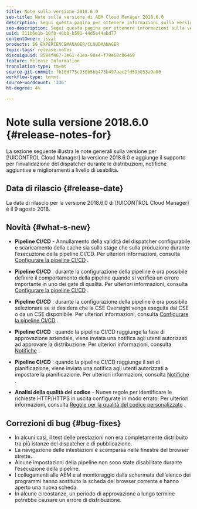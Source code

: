 ```yaml
---
title: Note sulla versione 2018.6.0
seo-title: Note sulla versione di AEM Cloud Manager 2018.6.0
description: Segui questa pagina per ottenere informazioni sulla versione 2018.6.0 di Cloud Manager.
seo-description: Segui questa pagina per ottenere informazioni sulla versione 2018.6.0 di AEM Cloud Manager.
uuid: 211b6e1b-10fb-46b0-b591-44d5e44abd77
contentOwner: jsyal
products: SG_EXPERIENCEMANAGER/CLOUDMANAGER
topic-tags: release-notes
discoiquuid: 8584f467-3e61-41ea-98e4-f79e68c86469
feature: Release Information
translation-type: tm+mt
source-git-commit: fb10d775c930b5bb475b497aac2fd59b053a9a00
workflow-type: tm+mt
source-wordcount: '336'
ht-degree: 4%

---
```



# Note sulla versione 2018.6.0 {#release-notes-for}

La sezione seguente illustra le note generali sulla versione per [!UICONTROL Cloud Manager] la versione 2018.6.0 e aggiunge il supporto per l’invalidazione del dispatcher durante le distribuzioni, notifiche aggiuntive e miglioramenti a livello di usabilità.

## Data di rilascio {#release-date}

La data di rilascio per la versione 2018.6.0 di [!UICONTROL Cloud Manager] è il 9 agosto 2018.

## Novità {#what-s-new}

* **Pipeline CI/CD**  - Annullamento della validità del dispatcher configurabile e scaricamento della cache sia sullo stage che sulla produzione durante l’esecuzione della pipeline CI/CD. Per ulteriori informazioni, consulta [Configurare la pipeline CI/CD](configuring-pipeline.md) .

* **Pipeline CI/CD** : durante la configurazione della pipeline è ora possibile definire il comportamento della pipeline quando si verifica un errore importante in uno dei gate di qualità. Per ulteriori informazioni, consulta [Configurare la pipeline CI/CD](configuring-pipeline.md) .

* **Pipeline CI/CD** : durante la configurazione della pipeline è ora possibile selezionare se si desidera che la CSE Oversight venga eseguita dal CSE o da un CSE disponibile. Per ulteriori informazioni, consulta [Configurare la pipeline CI/CD](configuring-pipeline.md) .

* **Pipeline CI/CD** : quando la pipeline CI/CD raggiunge la fase di approvazione aziendale, viene inviata una notifica agli utenti autorizzati ad approvare la distribuzione. Per ulteriori informazioni, consulta [Notifiche](notifications.md) .

* **Pipeline CI/CD** : quando la pipeline CI/CD raggiunge il set di pianificazione, viene inviata una notifica agli utenti autorizzati a impostare la pianificazione. Per ulteriori informazioni, consulta [Notifiche](notifications.md) .

* **Analisi della qualità del codice**  - Nuove regole per identificare le richieste HTTP/HTTPS in uscita configurate in modo errato. Per ulteriori informazioni, consulta [Regole per la qualità del codice personalizzato](custom-code-quality-rules.md) .

## Correzioni di bug {#bug-fixes}

* In alcuni casi, il test delle prestazioni non era completamente distribuito tra più istanze del dispatcher e di pubblicazione.
* La navigazione delle intestazioni è scomparsa nelle finestre del browser strette.
* Alcune impostazioni della pipeline non sono state disabilitate durante l’esecuzione della pipeline.
* I collegamenti alle AEM e al monitoraggio dalla schermata dell’elenco dei programmi hanno sostituito la scheda del browser corrente e hanno aperto una nuova scheda.
* In alcune circostanze, un periodo di approvazione a lungo termine potrebbe causare un errore di distribuzione.
